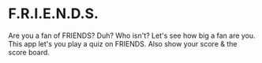 # F.R.I.E.N.D.S.

Are you a fan of FRIENDS? Duh? Who isn't?
Let's see how big a fan are you.
This app let's you play a quiz on FRIENDS.
Also show your score & the score board.
